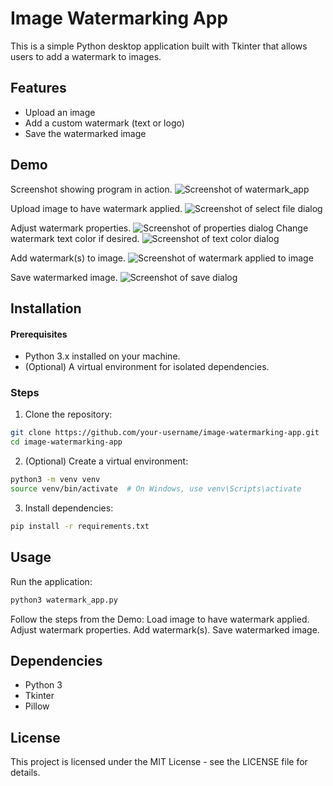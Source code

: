 # Image Watermarking App

This is a simple Python desktop application built with Tkinter that allows users to add a watermark to images.

## Features
- Upload an image
- Add a custom watermark (text or logo)
- Save the watermarked image

## Demo
Screenshot showing program in action.
![Screenshot of watermark_app](src/watermark_app.png)

Upload image to have watermark applied.
![Screenshot of select file dialog ](src/upload_image.png)

Adjust watermark properties.
![Screenshot of properties dialog](src/properties.png)
Change watermark text color if desired.
![Screenshot of text color dialog](src/text_color.png)

Add watermark(s) to image.
![Screenshot of watermark applied to image](src/watermark_text_image_applied.png)

Save watermarked image.
![Screenshot of save dialog](src/save_image.png)

## Installation
#### Prerequisites
* Python 3.x installed on your machine.
* (Optional) A virtual environment for isolated dependencies.

### Steps
1. Clone the repository:
```sh
git clone https://github.com/your-username/image-watermarking-app.git
cd image-watermarking-app
```

2. (Optional) Create a virtual environment:
```sh
python3 -m venv venv
source venv/bin/activate  # On Windows, use venv\Scripts\activate
```
3. Install dependencies:
```sh
pip install -r requirements.txt
```

## Usage

Run the application:
```sh
python3 watermark_app.py
```
Follow the steps from the Demo:
Load image to have watermark applied.
Adjust watermark properties.
Add watermark(s).
Save watermarked image.

## Dependencies
* Python 3
* Tkinter
* Pillow

## License
This project is licensed under the MIT License - see the LICENSE file for details.

